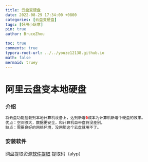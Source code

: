 ```yaml
---
title: 云盘变硬盘
date: 2022-08-29 17:34:00 +0800
categories: [云盘变硬盘]
tags: [好用小玩意]
pin: true
author: BruceZhou

toc: true
comments: true
typora-root-url: ../../youze12138.github.io
math: false
mermaid: truey
---
```


# 阿里云盘变本地硬盘

### 介绍

~~~java
将云盘功能挂载到本地计算机设备上，达到新增0成本为计算机新增个硬盘的效果。
优点：空间够大，数据更安全，和计算机自带盘符没差别。
缺点：需要良好的网络环境，没网那这个云盘就用不了。
~~~

### 安装软件

网盘提取资源[软件提取](https://pan.baidu.com/s/1cRhAGpGE4ecmLKgnX7MBEw)   提取码（alyp）

